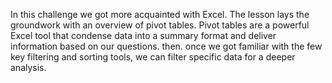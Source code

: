  In this challenge we got more acquainted with Excel. The lesson lays the groundwork with an overview of pivot tables. Pivot tables are a powerful Excel tool that condense data into a summary format and deliver information based on our questions. then. once we got familiar with the few key filtering and sorting tools, we can filter specific data for a deeper analysis.

